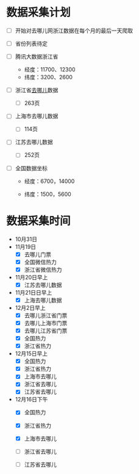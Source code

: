 # 数据采集计划

- [ ] 开始对去哪儿网浙江数据在每个月的最后一天爬取
- [ ] 省份列表待定
- [ ] 腾讯大数据浙江省

  - 经度：11700、12300
  - 纬度：3200、2600
- [ ] 浙江省[去哪儿](https://piao.qunar.com/)数据

  - [ ] 263页
- [ ] 上海市去哪儿数据
  - [ ] 114页
- [ ] 江苏去哪儿数据
  - [ ] 252页
- [ ] 全国数据坐标

  - 经度：6700，14000

  - 纬度：1500，5600

# 数据采集时间

- 10月31日
- 11月19日
  - [x] 去哪儿门票
  - [x] 全国微信热力
  - [x] 浙江省微信热力
- 11月20日早上
  - [x] 江苏去哪儿数据
- 11月21日日早上
  - [x] 上海去哪儿数据

- 12月2日早上
  - [x] 去哪儿浙江省门票
  - [x] 去哪儿上海市门票
  - [x] 去哪儿江苏省门票
  - [x] 全国热力
  - [x] 浙江省热力

- 12月15日早上
  - [x] 全国热力
  - [x] 浙江省热力
  - [x] 上海市去哪儿
  - [x] 浙江省去哪儿
  - [x] 江苏省去哪儿

- 12月16日下午
  - [x] 全国热力
  - [x] 浙江省热力
  - [x] 上海市去哪儿
  - [ ] 浙江省去哪儿
  - [ ] 江苏省去哪儿

